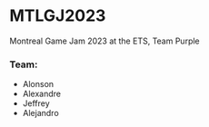 # MTLGJ2023
Montreal Game Jam 2023 at the ETS, Team Purple

### Team:
- Alonson
- Alexandre
- Jeffrey
- Alejandro
